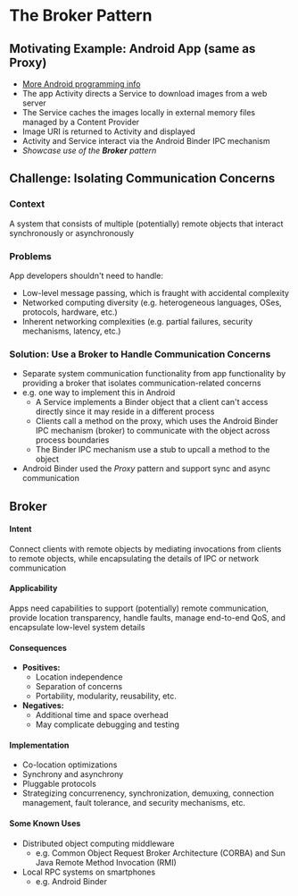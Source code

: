 # The Broker Pattern

## Motivating Example: Android App (same as Proxy)
  * [More Android programming info](https://www.dre.vanderbilt.edu/~schmidt/cs282)
  * The app Activity directs a Service to download images from a web server
  * The Service caches the images locally in external memory files managed by a Content Provider
  * Image URI is returned to Activity and displayed
  * Activity and Service interact via the Android Binder IPC mechanism
  * _Showcase use of the **Broker** pattern_

## Challenge: Isolating Communication Concerns

### Context
A system that consists of multiple (potentially) remote objects that interact synchronously or asynchronously

### Problems
App developers shouldn't need to handle:

  * Low-level message passing, which is fraught with accidental complexity
  * Networked computing diversity (e.g. heterogeneous languages, OSes, protocols, hardware, etc.)
  * Inherent networking complexities (e.g. partial failures, security mechanisms, latency, etc.)

### Solution: Use a Broker to Handle Communication Concerns
  * Separate system communication functionality from app functionality by providing a broker that isolates communication-related concerns
  * e.g. one way to implement this in Android
    * A Service implements a Binder object that a client can't access directly since it may reside in a different process
    * Clients call a method on the proxy, which uses the Android Binder IPC mechanism (broker) to communicate with the object across process boundaries
    * The Binder IPC mechanism use a stub to upcall a method to the object
  * Android Binder used the _Proxy_ pattern and support sync and async communication

## Broker

#### Intent

Connect clients with remote objects by mediating invocations from clients to remote objects, while encapsulating the details of IPC or network communication

#### Applicability

Apps need capabilities to support (potentially) remote communication, provide location transparency, handle faults, manage end-to-end QoS, and encapsulate low-level system details

#### Consequences

  * **Positives:**
    * Location independence
    * Separation of concerns
    * Portability, modularity, reusability, etc.
  * **Negatives:**
    * Additional time and space overhead
    * May complicate debugging and testing

#### Implementation

  * Co-location optimizations
  * Synchrony and asynchrony
  * Pluggable protocols
  * Strategizing concurrenency, synchronization, demuxing, connection management, fault tolerance, and security mechanisms, etc.

#### Some Known Uses

  * Distributed object computing middleware
    * e.g. Common Object Request Broker Architecture (CORBA) and Sun Java Remote Method Invocation (RMI)
  * Local RPC systems on smartphones
    * e.g. Android Binder
